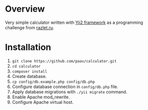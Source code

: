# Overview

Very simple calculator written with [Yii2 framework](https://www.google.com) as a programming challenge from [razlet.ru](http://razlet.ru).


# Installation

1. `git clone https://github.com/paav/calculator.git`
2. `cd calculator`
3. `composer install`
4. Create database.
5. `cp config/db.example.php config/db.php`
6. Configure database connection in `config/db.php` file.
7. Apply database migrations with `./yii migrate` command.
8. Enable Apache mod_rewrite.
9. Configure Apache virtual host.
